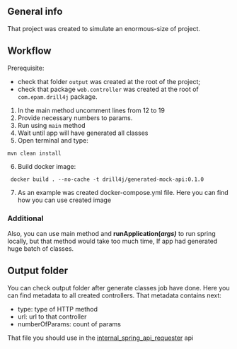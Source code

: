## General info

That project was created to simulate an enormous-size of project.

## Workflow

Prerequisite:

* check that folder ```output``` was created at the root of the project;
* check that package ```web.controller``` was created at the root of ```com.epam.drill4j``` package.

1. In the main method uncomment lines from 12 to 19
2. Provide necessary numbers to params.
3. Run using ``main`` method
4. Wait until app will have generated all classes
5. Open terminal and type:

```
mvn clean install
```

6. Build docker image:

```
 docker build . --no-cache -t drill4j/generated-mock-api:0.1.0
```

7. As an example was created docker-compose.yml file. Here you can find how you can use created image

### Additional

Also, you can use main method and **runApplication<App>(*args)*** to run spring locally, but
that method would take too much time, If app had generated huge batch of classes.

## Output folder

You can check output folder after generate classes job have done. Here you can find metadata to all created controllers.
That metadata contains next:

* type: type of HTTP method
* url: url to that controller
* numberOfParams: count of params

That file you should use in the  [internal_spring_api_requester](https://github.com/bodyangug/internal_spring_api_requester) api

